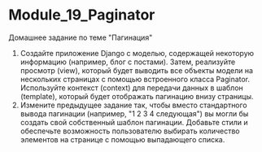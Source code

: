 # Module_19_Paginator
Домашнее задание по теме "Пагинация"
 1) Создайте приложение Django с моделью, содержащей некоторую информацию
(например, блог с постами). Затем, реализуйте просмотр (view), который будет выводить
все объекты модели на нескольких страницах с помощью встроенного класса Paginator.
Используйте контекст (context) для передачи данных в шаблон (template), который будет
отображать пагинацию внизу страницы.
 2) Измените предыдущее задание так, чтобы вместо стандартного вывода
пагинации (например, "1 2 3 4 следующая") вы могли бы создать свой собственный
шаблон пагинации. Добавьте стили и обеспечьте возможность пользователю выбирать
количество элементов на странице с помощью выпадающего списка.
